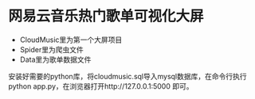 # 网易云音乐热门歌单可视化大屏

- CloudMusic里为第一个大屏项目
- Spider里为爬虫文件
- Data里为歌单数据文件

安装好需要的python库，将cloudmusic.sql导入mysql数据库，在命令行执行python app.py，在浏览器打开http://127.0.0.1:5000 即可。
